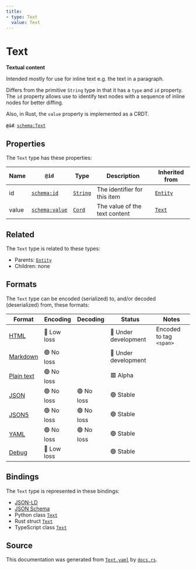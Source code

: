 ```yaml
---
title:
- type: Text
  value: Text
---
```


# Text

**Textual content**

Intended mostly for use for inline text e.g. the text in a paragraph.

Differs from the primitive `String` type in that it has a `type` and `id` property.
The `id` property allows use to identify text nodes with a sequence of inline nodes
for better diffing.

Also, in Rust, the `value` property is implemented as a CRDT.


**`@id`**: [`schema:Text`](https://schema.org/Text)

## Properties

The `Text` type has these properties:

| Name  | `@id`                                      | Type                                                               | Description                   | Inherited from                                                      |
| ----- | ------------------------------------------ | ------------------------------------------------------------------ | ----------------------------- | ------------------------------------------------------------------- |
| id    | [`schema:id`](https://schema.org/id)       | [`String`](https://stencila.dev/docs/reference/schema/data/string) | The identifier for this item  | [`Entity`](https://stencila.dev/docs/reference/schema/other/entity) |
| value | [`schema:value`](https://schema.org/value) | [`Cord`](https://stencila.dev/docs/reference/schema/data/cord)     | The value of the text content | [`Text`](https://stencila.dev/docs/reference/schema/prose/text)     |

## Related

The `Text` type is related to these types:

- Parents: [`Entity`](https://stencila.dev/docs/reference/schema/other/entity)
- Children: none

## Formats

The `Text` type can be encoded (serialized) to, and/or decoded (deserialized) from, these formats:

| Format                                                           | Encoding      | Decoding     | Status                 | Notes                   |
| ---------------------------------------------------------------- | ------------- | ------------ | ---------------------- | ----------------------- |
| [HTML](https://stencila.dev/docs/reference/formats/{name})       | 🔷 Low loss    |              | 🚧 Under development    | Encoded to tag `<span>` |
| [Markdown](https://stencila.dev/docs/reference/formats/{name})   | 🟢 No loss     |              | 🚧 Under development    |                         |
| [Plain text](https://stencila.dev/docs/reference/formats/{name}) | 🟢 No loss     |              | 🟥 Alpha                |                         |
| [JSON](https://stencila.dev/docs/reference/formats/{name})       | 🟢 No loss     | 🟢 No loss    | 🟢 Stable               |                         |
| [JSON5](https://stencila.dev/docs/reference/formats/{name})      | 🟢 No loss     | 🟢 No loss    | 🟢 Stable               |                         |
| [YAML](https://stencila.dev/docs/reference/formats/{name})       | 🟢 No loss     | 🟢 No loss    | 🟢 Stable               |                         |
| [Debug](https://stencila.dev/docs/reference/formats/{name})      | 🔷 Low loss    |              | 🟢 Stable               |                         |

## Bindings

The `Text` type is represented in these bindings:

- [JSON-LD](https://stencila.dev/Text.jsonld)
- [JSON Schema](https://stencila.dev/Text.schema.json)
- Python class [`Text`](https://github.com/stencila/stencila/blob/main/python/stencila/types/text.py)
- Rust struct [`Text`](https://github.com/stencila/stencila/blob/main/rust/schema/src/types/text.rs)
- TypeScript class [`Text`](https://github.com/stencila/stencila/blob/main/typescript/src/types/Text.ts)

## Source

This documentation was generated from [`Text.yaml`](https://github.com/stencila/stencila/blob/main/schema/Text.yaml) by [`docs.rs`](https://github.com/stencila/stencila/blob/main/rust/schema-gen/src/docs.rs).
